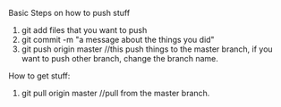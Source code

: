 Basic Steps on how to push stuff
1. git add files that you want to push
2. git commit -m "a message about the things you did"
3. git push origin master  //this push things to the master branch, if you want to push other branch, change the branch name.

How to get stuff:
1. git pull origin master //pull from the master branch.
